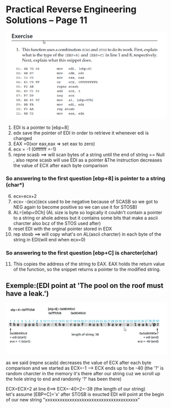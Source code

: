 # Practical Reverse Engineering Solutions – Page 11


![This is an image](images/exercice.png)


01. EDI is a pointer to [ebp+8]
02. edx save the pointer of EDI in order to retrieve it whenever edi is changed
03. EAX =0(xor eax,eax => set eax to zero)
04. ecx = -1 (0fffffff =-1)
05. repne scasb ==> will scan bytes of a string until the end of string == Null , also repne scasb will use EDI as a pointer &The instruction decreases the value of ECX after each byte comparison 

### So answering to the first question [ebp+8] is pointer to a string (char*) 

06. ecx=ecx+2
07. ecx= -(ecx)(ecx used to be negative because of SCASB so we got to NEG again to become positive so we can use it for STOSB)
08. AL=[ebp+0Ch] (AL size is byte so logically it couldn't contain a pointer to a string or ahole adress but it contains some bits that make a ascii charcter also bcz of the STOS used after)
09. reset EDI with the orginal pointer stored in EDX
10. rep stosb ==> will copy what's on AL(ascii charcter) in each byte of the string in EDI(will end when ecx=0)
### So answering to the first question [ebp+C] is charcter(char)

11. This copies the address of the string to EAX. EAX holds the return value of the function, so the snippet returns a pointer to the modified string.

## Exemple:(EDI point at 'The pool on the roof must have a leak.')
![This is an image](images/exemple.png)

as we said (repne scasb) decreases the value of ECX after each byte comparison and we started as ECX=-1 --> ECX ends up to be -40
(the '?' is random charcter in the memory it's there after our string cuz we scroll up the hole string to end and randomly '?' has been there)<br>

ECX=ECX+2 at line 6==> ECX=-40+2=-38 (the length of our string)<br>
let's assume [EBP+C]='x'
after STOSB is exucted EDI will point at the begin of our new string "xxxxxxxxxxxxxxxxxxxxxxxxxxxxxxxxxxxxxx"


